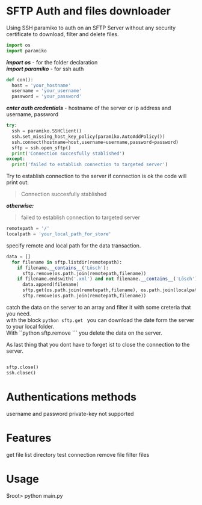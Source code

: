 # SFTP Auth and files downloader
Using SSH paramiko to auth on an SFTP Server without any security certificate to download, filter and delete files.   

```python
import os
import paramiko
```
***import os*** - for the folder declaration  
***import paramiko*** - for ssh auth

```python
def con():
  host = 'your_hostname'
  username = 'your_username'
  password = 'your_password'
```
***enter auth credentials*** - hostname of the server or ip address and username, password

```python
try:
  ssh = paramiko.SSHClient()
  ssh.set_missing_host_key_policy(paramiko.AutoAddPolicy())
  ssh.connect(hostname=host,username=username,password=password)
  sftp = ssh.open_sftp()
  print('Connection succesfully stablished')
except:
  print('failed to establish connection to targeted server')
```
Try to establish connection to the server if connection is ok the code will print out:  
> Connection succesfully stablished  

***otherwise:***  

> failed to establish connection to targeted server  

```python 
remotepath = '/'
localpath = 'your_local_path_for_store'
```

specify remote and local path for the data transaction.  

```python
data = []
  for filename in sftp.listdir(remotepath):
    if filename.__contains__('Lösch'):
      sftp.remove(os.path.join(remotepath,filename))
    if filename.endswith('.xml') and not filename.__contains__('Lösch'):
      data.append(filename)
      sftp.get(os.path.join(remotepath,filename), os.path.join(localpath,filename))
      sftp.remove(os.path.join(remotepath,filename))
```
catch the data on the server to an array and filter it with some creteria that you need.  
with the block ```python sftp.get ``` you can download the date form the server to your local folder.  
With ``python sftp.remove ``` you delete the data on the server. 

As last thing that you dont have to forget ist to close the connection to the server.

```python

sftp.close()
ssh.close()
```

# Authentications methods
username and password
private-key not supported

# Features 
get file
list directory
test connection
remove file
filter files

# Usage 

$root> python main.py
